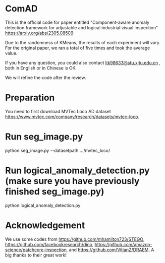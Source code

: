 # ComAD
This is the official code for paper entitled "Component-aware anomaly detection framework for adjustable and logical industrial visual inspection" https://arxiv.org/abs/2305.08509

Due to the randomness of KMeans, the results of each experiment will vary. For the original paper, we ran a total of five times and took the average value. 

If you have any question, you could also contact ltk98633@stu.xjtu.edu.cn , both in English or in Chinese is OK.

We will refine the code after the review.
# Preparation
You need to first download MVTec Loco AD dataset https://www.mvtec.com/company/research/datasets/mvtec-loco.

# Run seg_image.py
python seg_image.py --datasetpath .../mvtec_loco/

# Run logical_anomaly_detection.py (make sure you have previously finished seg_image.py)
python logical_anomaly_detection.py
# Acknowledgement
We use some codes from https://github.com/mhamilton723/STEGO, https://github.com/facebookresearch/dino, https://github.com/amazon-science/patchcore-inspection, and https://github.com/VitjanZ/DRAEM. A big thanks to their great work!



